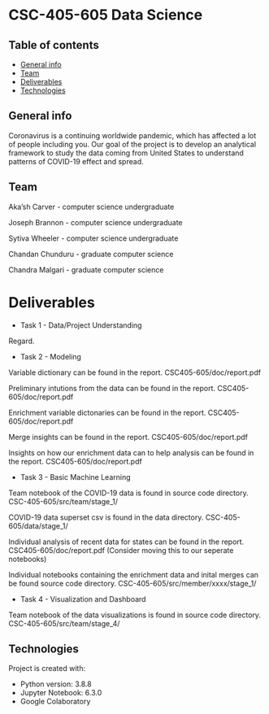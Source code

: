 # CSC-405-605 Data Science
## Table of contents
* [General info](#general-info)
* [Team](#team)
* [Deliverables](#deliverables)
* [Technologies](#technologies)


## General info
Coronavirus is a continuing worldwide pandemic, which has affected a lot of people including you. Our goal of the project is to develop an analytical framework to study the data coming from United States to understand patterns of COVID-19 effect and spread.


## Team
Aka’sh Carver - computer science undergraduate

Joseph Brannon - computer science undergraduate

Sytiva Wheeler - computer science undergraduate

Chandan Chunduru - graduate computer science

Chandra Malgari - graduate computer science


# Deliverables

* Task 1 - Data/Project Understanding

Regard.

* Task 2 - Modeling

Variable dictionary can be found in the report. CSC405-605/doc/report.pdf

Preliminary intutions from the data can be found in the report. CSC405-605/doc/report.pdf

Enrichment variable dictonaries can be found in the report. CSC405-605/doc/report.pdf

Merge insights can be found in the report. CSC405-605/doc/report.pdf

Insights on how our enrichment data can to help analysis can be found in the report. CSC405-605/doc/report.pdf

* Task 3 - Basic Machine Learning

Team notebook of the COVID-19 data is found in source code directory. CSC-405-605/src/team/stage_1/

COVID-19 data superset csv is found in the data directory. CSC-405-605/data/stage_1/

Individual analysis of recent data for states can be found in the report. CSC405-605/doc/report.pdf (Consider moving this to our seperate notebooks)

Individual notebooks containing the enrichment data and inital merges can be found source code directory. CSC-405-605/src/member/xxxx/stage_1/

* Task 4 - Visualization and Dashboard

Team notebook of the data visualizations is found in source code directory. CSC-405-605/src/team/stage_4/

## Technologies
Project is created with:
* Python version: 3.8.8
* Jupyter Notebook: 6.3.0
* Google Colaboratory
